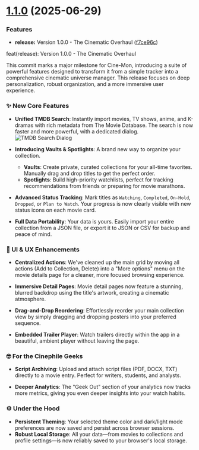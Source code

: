 # [1.1.0](https://github.com/geoffreymagana/cine-mon/compare/v1.0.0...v1.1.0) (2025-06-29)


### Features

* **release:** Version 1.0.0 - The Cinematic Overhaul ([f7ce96c](https://github.com/geoffreymagana/cine-mon/commit/f7ce96c0b8043a60354080dcbd41f48dabe21229))

feat(release): Version 1.0.0 - The Cinematic Overhaul

This commit marks a major milestone for Cine-Mon, introducing a suite of powerful features designed to transform it from a simple tracker into a comprehensive cinematic universe manager. This release focuses on deep personalization, robust organization, and a more immersive user experience.

### ✨ New Core Features

*   **Unified TMDB Search**: Instantly import movies, TV shows, anime, and K-dramas with rich metadata from The Movie Database. The search is now faster and more powerful, with a dedicated dialog.
    ![TMDB Search Dialog](https://placehold.co/800x400.png)

*   **Introducing Vaults & Spotlights**: A brand new way to organize your collection.
    *   **Vaults**: Create private, curated collections for your all-time favorites. Manually drag and drop titles to get the perfect order.
    *   **Spotlights**: Build high-priority watchlists, perfect for tracking recommendations from friends or preparing for movie marathons.

*   **Advanced Status Tracking**: Mark titles as `Watching`, `Completed`, `On-Hold`, `Dropped`, or `Plan to Watch`. Your progress is now clearly visible with new status icons on each movie card.

*   **Full Data Portability**: Your data is yours. Easily import your entire collection from a JSON file, or export it to JSON or CSV for backup and peace of mind.

### 🎨 UI & UX Enhancements

*   **Centralized Actions**: We've cleaned up the main grid by moving all actions (Add to Collection, Delete) into a "More options" menu on the movie details page for a cleaner, more focused browsing experience.

*   **Immersive Detail Pages**: Movie detail pages now feature a stunning, blurred backdrop using the title's artwork, creating a cinematic atmosphere.

*   **Drag-and-Drop Reordering**: Effortlessly reorder your main collection view by simply dragging and dropping posters into your preferred sequence.

*   **Embedded Trailer Player**: Watch trailers directly within the app in a beautiful, ambient player without leaving the page.

### 🤓 For the Cinephile Geeks

*   **Script Archiving**: Upload and attach script files (PDF, DOCX, TXT) directly to a movie entry. Perfect for writers, students, and analysts.

*   **Deeper Analytics**: The "Geek Out" section of your analytics now tracks more metrics, giving you even deeper insights into your watch habits.

### ⚙️ Under the Hood

*   **Persistent Theming**: Your selected theme color and dark/light mode preferences are now saved and persist across browser sessions.
*   **Robust Local Storage**: All your data—from movies to collections and profile settings—is now reliably saved to your browser's local storage.
